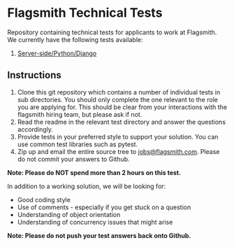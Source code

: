 # Flagsmith Technical Tests

Repository containing technical tests for applicants to work at Flagsmith. We currently have the following tests available:

1. [Server-side/Python/Django](/python-django/)

## Instructions

1. Clone this git repository which contains a number of individual tests in sub directories. You should only complete 
   the one relevant to the role you are applying for. This should be clear from your interactions with the flagsmith 
    hiring team, but please ask if not. 
2. Read the readme in the relevant test directory and answer the questions accordingly.  
3. Provide tests in your preferred style to support your solution. You can use common test libraries such as pytest.
4. Zip up and email the entire source tree to jobs@flagsmith.com. Please do not commit your answers to Github. 

**Note: Please do NOT spend more than 2 hours on this test.**

In addition to a working solution, we will be looking for:

 * Good coding style
 * Use of comments - especially if you get stuck on a question
 * Understanding of object orientation
 * Understanding of concurrency issues that might arise

**Note: Please do not push your test answers back onto Github.** 
